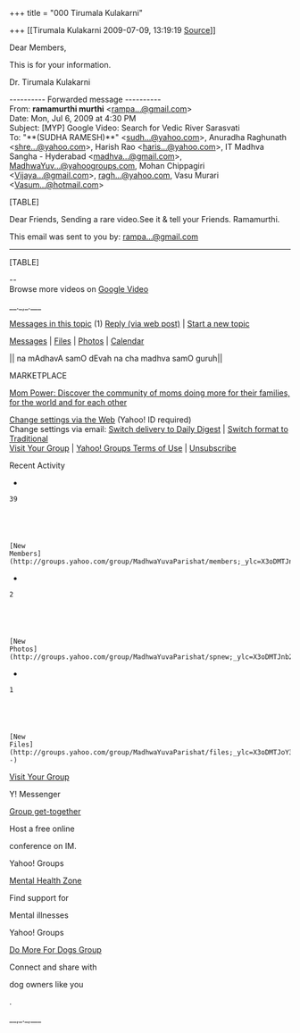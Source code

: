 +++
title = "000 Tirumala Kulakarni"

+++
[[Tirumala Kulakarni	2009-07-09, 13:19:19 [Source](https://groups.google.com/g/bvparishat/c/W9V7-IfhUuc)]]



Dear Members,

  

This is for your information.

  

Dr. Tirumala Kulakarni  
  

---------- Forwarded message ----------  
From: **ramamurthi murthi** \<[rampa...@gmail.com]()\>  
Date: Mon, Jul 6, 2009 at 4:30 PM  
Subject: \[MYP\] Google Video: Search for Vedic River Sarasvati  
To: "\*\*(SUDHA RAMESH)\*\*" \<[sudh...@yahoo.com]()\>, Anuradha Raghunath \<[shre...@yahoo.com]()\>, Harish Rao \<[haris...@yahoo.com]()\>, IT Madhva Sangha - Hyderabad \<[madhva...@gmail.com]()\>, [MadhwaYuv...@yahoogroups.com](), Mohan Chippagiri \<[Vijaya...@gmail.com]()\>, [ragh...@yahoo.com](), Vasu Murari \<[Vasum...@hotmail.com]()\>  
  
  

  
  

[TABLE]

  

Dear Friends, Sending a rare video.See it & tell your Friends. Ramamurthi.

  

This email was sent to you by: [rampa...@gmail.com]()

  

------------------------------------------------------------------------

  

[TABLE]

  
--  
Browse more videos on [Google Video](http://video.google.com/videoplay?docid=-2962261634875519181)  

\_\_.\_,\_.\_\_\_

[Messages in this topic](http://groups.yahoo.com/group/MadhwaYuvaParishat/message/9371;_ylc=X3oDMTM1aWhoMHA2BF9TAzk3MzU5NzE0BGdycElkAzIwMjI5Nzk2BGdycHNwSWQDMTcwNTM2NjY1OQRtc2dJZAM5MzcxBHNlYwNmdHIEc2xrA3Z0cGMEc3RpbWUDMTI0Njg5MjY3NAR0cGNJZAM5Mzcx) (1) [ Reply (via web post)](http://groups.yahoo.com/group/MadhwaYuvaParishat/post;_ylc=X3oDMTJxOXBlZnZhBF9TAzk3MzU5NzE0BGdycElkAzIwMjI5Nzk2BGdycHNwSWQDMTcwNTM2NjY1OQRtc2dJZAM5MzcxBHNlYwNmdHIEc2xrA3JwbHkEc3RpbWUDMTI0Njg5MjY3NA--?act=reply&messageNum=9371) \| [Start a new topic](http://groups.yahoo.com/group/MadhwaYuvaParishat/post;_ylc=X3oDMTJma2JsYnJnBF9TAzk3MzU5NzE0BGdycElkAzIwMjI5Nzk2BGdycHNwSWQDMTcwNTM2NjY1OQRzZWMDZnRyBHNsawNudHBjBHN0aW1lAzEyNDY4OTI2NzQ-)

[Messages](http://groups.yahoo.com/group/MadhwaYuvaParishat/messages;_ylc=X3oDMTJmbmpjc2hzBF9TAzk3MzU5NzE0BGdycElkAzIwMjI5Nzk2BGdycHNwSWQDMTcwNTM2NjY1OQRzZWMDZnRyBHNsawNtc2dzBHN0aW1lAzEyNDY4OTI2NzQ-) \| [Files](http://groups.yahoo.com/group/MadhwaYuvaParishat/files;_ylc=X3oDMTJnbjFwZGUzBF9TAzk3MzU5NzE0BGdycElkAzIwMjI5Nzk2BGdycHNwSWQDMTcwNTM2NjY1OQRzZWMDZnRyBHNsawNmaWxlcwRzdGltZQMxMjQ2ODkyNjc0) \| [Photos](http://groups.yahoo.com/group/MadhwaYuvaParishat/photos;_ylc=X3oDMTJmdm51N25jBF9TAzk3MzU5NzE0BGdycElkAzIwMjI5Nzk2BGdycHNwSWQDMTcwNTM2NjY1OQRzZWMDZnRyBHNsawNwaG90BHN0aW1lAzEyNDY4OTI2NzQ-) \| [Calendar](http://groups.yahoo.com/group/MadhwaYuvaParishat/calendar;_ylc=X3oDMTJlMzVocTJuBF9TAzk3MzU5NzE0BGdycElkAzIwMjI5Nzk2BGdycHNwSWQDMTcwNTM2NjY1OQRzZWMDZnRyBHNsawNjYWwEc3RpbWUDMTI0Njg5MjY3NA--)

\|\| na mAdhavA samO dEvah na cha madhva samO guruh\|\|  

MARKETPLACE

[Mom Power: Discover the community of moms doing more for their families, for the world and for each other](http://us.ard.yahoo.com/SIG=14k4niolu/M=493064.12016295.13271503.10835568/D=groups/S=1705366659:MKP1/Y=YAHOO/EXP=1246899874/L=/B=fpClJEPDhEQ-/J=1246892674380909/K=yQWrQHWr00UTZ_3hb16wGw/A=5697381/R=0/SIG=11eaa5dke/*http://groups.yahoo.com/group/mompowergroup/)

  
[Change settings via the Web](http://groups.yahoo.com/group/MadhwaYuvaParishat/join;_ylc=X3oDMTJnaHBwYzZtBF9TAzk3NDc2NTkwBGdycElkAzIwMjI5Nzk2BGdycHNwSWQDMTcwNTM2NjY1OQRzZWMDZnRyBHNsawNzdG5ncwRzdGltZQMxMjQ2ODkyNjc0) (Yahoo! ID required)  
Change settings via email: [Switch delivery to Daily Digest]() \| [Switch format to Traditional]()  
[Visit Your Group](http://groups.yahoo.com/group/MadhwaYuvaParishat;_ylc=X3oDMTJlM25iYmh2BF9TAzk3NDc2NTkwBGdycElkAzIwMjI5Nzk2BGdycHNwSWQDMTcwNTM2NjY1OQRzZWMDZnRyBHNsawNocGYEc3RpbWUDMTI0Njg5MjY3NA--) \| [Yahoo! Groups Terms of Use](http://docs.yahoo.com/info/terms/) \| [Unsubscribe]()

Recent Activity

-   

    39

    

    

    [New
    Members](http://groups.yahoo.com/group/MadhwaYuvaParishat/members;_ylc=X3oDMTJncnA2cWtpBF9TAzk3MzU5NzE0BGdycElkAzIwMjI5Nzk2BGdycHNwSWQDMTcwNTM2NjY1OQRzZWMDdnRsBHNsawN2bWJycwRzdGltZQMxMjQ2ODkyNjc0)

    

-   

    2

    

    

    [New
    Photos](http://groups.yahoo.com/group/MadhwaYuvaParishat/spnew;_ylc=X3oDMTJnb2hrNXEwBF9TAzk3MzU5NzE0BGdycElkAzIwMjI5Nzk2BGdycHNwSWQDMTcwNTM2NjY1OQRzZWMDdnRsBHNsawN2cGhvdARzdGltZQMxMjQ2ODkyNjc0)

    

-   

    1

    

    

    [New
    Files](http://groups.yahoo.com/group/MadhwaYuvaParishat/files;_ylc=X3oDMTJoY3BvbjMxBF9TAzk3MzU5NzE0BGdycElkAzIwMjI5Nzk2BGdycHNwSWQDMTcwNTM2NjY1OQRzZWMDdnRsBHNsawN2ZmlsZXMEc3RpbWUDMTI0Njg5MjY3NA--)

    

[Visit Your Group](http://groups.yahoo.com/group/MadhwaYuvaParishat;_ylc=X3oDMTJmbTg0cGdxBF9TAzk3MzU5NzE0BGdycElkAzIwMjI5Nzk2BGdycHNwSWQDMTcwNTM2NjY1OQRzZWMDdnRsBHNsawN2Z2hwBHN0aW1lAzEyNDY4OTI2NzQ-)

Y! Messenger

[Group get-together](http://us.ard.yahoo.com/SIG=14hvcs5ar/M=493064.12016274.12445679.8674578/D=groups/S=1705366659:NC/Y=YAHOO/EXP=1246899874/L=/B=f5ClJEPDhEQ-/J=1246892674380909/K=yQWrQHWr00UTZ_3hb16wGw/A=3848584/R=0/SIG=12ceqob45/*http://us.rd.yahoo.com/evt=42403/*http://messenger.yahoo.com/feat_conf.php)

Host a free online

conference on IM.

Yahoo! Groups

[Mental Health Zone](http://us.ard.yahoo.com/SIG=14haif093/M=493064.12016283.13564723.8674578/D=groups/S=1705366659:NC/Y=YAHOO/EXP=1246899874/L=/B=gJClJEPDhEQ-/J=1246892674380909/K=yQWrQHWr00UTZ_3hb16wGw/A=5741398/R=0/SIG=11m8njht2/*http://advision.webevents.yahoo.com/mentalhealthzone)

Find support for

Mental illnesses

Yahoo! Groups

[Do More For Dogs Group](http://us.ard.yahoo.com/SIG=14hta1v7d/M=493064.12016263.12445670.8674578/D=groups/S=1705366659:NC/Y=YAHOO/EXP=1246899874/L=/B=gZClJEPDhEQ-/J=1246892674380909/K=yQWrQHWr00UTZ_3hb16wGw/A=5522131/R=0/SIG=11k97shp3/*http://advision.webevents.yahoo.com/domorefordogs/)

Connect and share with

dog owners like you

.

  

\_\_,\_.\_,\_\_\_

  

